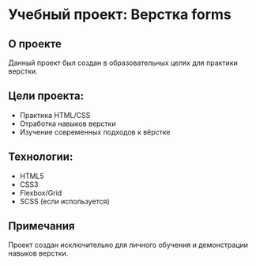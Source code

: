 # Учебный проект: Верстка  forms

## О проекте
Данный проект был создан в образовательных целях для практики верстки. 


## Цели проекта:
- Практика HTML/CSS
- Отработка навыков верстки
- Изучение современных подходов к вёрстке


## Технологии:
- HTML5
- CSS3
- Flexbox/Grid
- SCSS (если используется)

## Примечания
Проект создан исключительно для личного обучения и демонстрации навыков верстки. 
